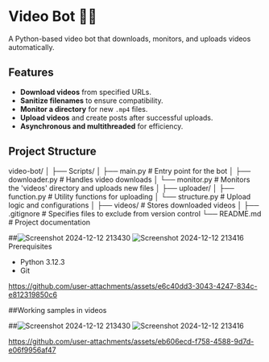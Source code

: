 # Video Bot 🎥🤖

A Python-based video bot that downloads, monitors, and uploads videos automatically.

## Features

- **Download videos** from specified URLs.
- **Sanitize filenames** to ensure compatibility.
- **Monitor a directory** for new `.mp4` files.
- **Upload videos** and create posts after successful uploads.
- **Asynchronous and multithreaded** for efficiency.

## Project Structure

video-bot/ │ ├── Scripts/ │ ├── main.py # Entry point for the bot │ ├── downloader.py # Handles video downloads │ └── monitor.py # Monitors the 'videos' directory and uploads new files │ ├── uploader/ │ ├── function.py # Utility functions for uploading │ └── structure.py # Upload logic and configurations │ ├── videos/ # Stores downloaded videos │ ├── .gitignore # Specifies files to exclude from version control └── README.md # Project documentation

 ##![Screenshot 2024-12-12 213430](https://github.com/user-attachments/assets/06d4c652-44cf-4dff-bb94-cf71a64aa9b2)
![Screenshot 2024-12-12 213416](https://github.com/user-attachments/assets/8e90b3fb-70bb-4ef0-bedc-594203410310)
Prerequisites

- Python  3.12.3 
- Git

https://github.com/user-attachments/assets/e6c40dd3-3043-4247-834c-e812319850c6

##Working samples in videos

##![Screenshot 2024-12-12 213430](https://github.com/user-attachments/assets/06d4c652-44cf-4dff-bb94-cf71a64aa9b2)
![Screenshot 2024-12-12 213416](https://github.com/user-attachments/assets/8e90b3fb-70bb-4ef0-bedc-594203410310)

https://github.com/user-attachments/assets/eb606ecd-f758-4588-9d7d-e06f9956af47

